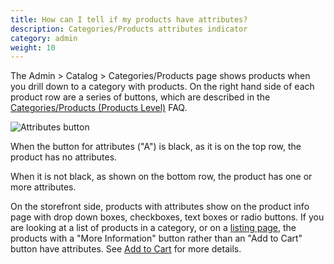 ```yaml
---
title: How can I tell if my products have attributes? 
description: Categories/Products attributes indicator 
category: admin
weight: 10
---
```


The Admin > Catalog > Categories/Products page shows products when you drill down to a category with products.  On the right hand side of each product row are a series of buttons, which are described in the [Categories/Products (Products Level)](/user/admin_pages/catalog/categories_products/) FAQ.

![Attributes button](/images/listing_attributes.png)

When the button for attributes ("A") is black, as it is on the top row, the product has no attributes. 

When it is not black, as shown on the bottom row, the product has one or more attributes. 

On the storefront side, products with attributes show on the product info page with drop down boxes, checkboxes, text boxes or radio buttons. If you are looking at a list of products in a category, or on a [listing page](/user/products/product_listing/), the products with a "More Information" button rather than an "Add to Cart" button have attributes.  See [Add to Cart](/user/storefront_pages/add_to_cart/) for more details. 

